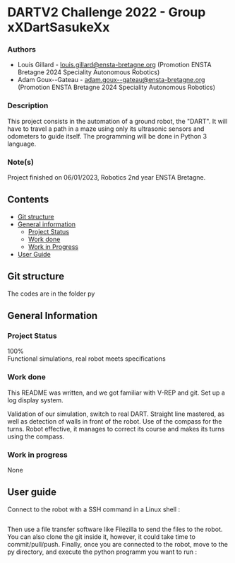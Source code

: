 # DARTV2 Challenge 2022 - Group xXDartSasukeXx




### Authors

- Louis Gillard - [louis.gillard@ensta-bretagne.org](https://outlook.office.com/mail) (Promotion ENSTA Bretagne 2024 Speciality Autonomous Robotics)
- Adam Goux--Gateau - [adam.goux--gateau@ensta-bretagne.org](https://outlook.office.com/mail) (Promotion ENSTA Bretagne 2024 Speciality Autonomous Robotics)

### Description

This project consists in the automation of a ground robot, the "DART". It will have to travel a path in a maze using only its ultrasonic sensors and odometers to guide itself. The programming will be done in Python 3 language.

### Note(s)

Project finished on 06/01/2023, Robotics 2nd year ENSTA Bretagne.

## Contents
- [Git structure](#structure-du-git)
- [General information](#general-information)
  - [Project Status](#project-status)
  - [Work done](#work-done)
  - [Work in Progress](#work-in-progress)
- [User Guide](#user-guide)

## Git structure
The codes are in the folder py
  
## General Information  
  
  ### Project Status
    
100%  
Functional simulations, real robot meets specifications 

  ### Work done
This README was written, and we got familiar with V-REP and git.
Set up a log display system.

Validation of our simulation, switch to real DART. Straight line mastered, as well as detection of walls in front of the robot. 
Use of the compass for the turns. 
Robot effective, it manages to correct its course and makes its turns using the compass.
  
  ### Work in progress
None
## User guide


Connect to the robot with a SSH command in a Linux shell : 
```$ ssh username@hostname
```
Then use a file transfer software like Filezilla to send the files to the robot. You can also clone the git inside it, however, it could take time to commit/pull/push.
Finally, once you are connected to the robot, move to the py directory, and execute the python programm you want to run :
```$ python3 my_code.py
```
